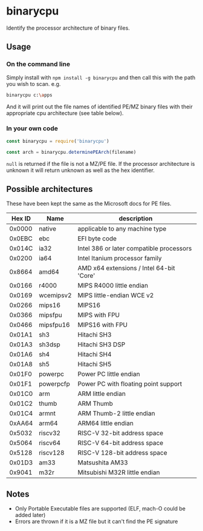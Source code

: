 # binarycpu

Identify the processor architecture of binary files.

## Usage

### On the command line

Simply install with `npm install -g binarycpu` and then call this with the path you wish to scan. e.g.

```bash
binarycpu c:\apps
```

And it will print out the file names of identified PE/MZ binary files with their appropriate cpu architecture (see table below).

### In your own code

```javascript
const binarycpu = require('binarycpu')

const arch = binarycpu.determinePEArch(filename)
```

`null` is returned if the file is not a MZ/PE file.  If the processor architecture is unknown it will return unknown as well as the hex identifier.

## Possible architectures

These have been kept the same as the Microsoft docs for PE files.

| Hex ID | Name   | description
| ------ | ------ | -----------
| 0x0000 | native | applicable to any machine type
| 0x0EBC | ebc | EFI byte code
| 0x014C | ia32 | Intel 386 or later compatible processors
| 0x0200 | ia64 | Intel Itanium processor family
| 0x8664 | amd64 | AMD x64 extensions / Intel 64-bit 'Core'
| 0x0166 | r4000 | MIPS R4000 little endian
| 0x0169 | wcemipsv2 | MIPS little-endian WCE v2
| 0x0266 | mips16 | MIPS16
| 0x0366 | mipsfpu | MIPS with FPU
| 0x0466 | mipsfpu16 | MIPS16 with FPU
| 0x01A1 | sh3 | Hitachi SH3
| 0x01A3 | sh3dsp | Hitachi SH3 DSP
| 0x01A6 | sh4 | Hitachi SH4
| 0x01A8 | sh5 | Hitachi SH5
| 0x01F0 | powerpc | Power PC little endian
| 0x01F1 | powerpcfp | Power PC with floating point support
| 0x01C0 | arm | ARM little endian
| 0x01C2 | thumb | ARM Thumb
| 0x01C4 | armnt | ARM Thumb-2 little endian
| 0xAA64 | arm64 | ARM64 little endian
| 0x5032 | riscv32 | RISC-V 32-bit address space
| 0x5064 | riscv64 | RISC-V 64-bit address space
| 0x5128 | riscv128 | RISC-V 128-bit address space
| 0x01D3 | am33 | Matsushita AM33
| 0x9041 | m32r | Mitsubishi M32R little endian

## Notes

* Only Portable Executable files are supported (ELF, mach-O could be added later)
* Errors are thrown if it is a MZ file but it can't find the PE signature
